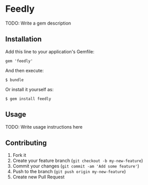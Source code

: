 # Feedly

TODO: Write a gem description

## Installation

Add this line to your application's Gemfile:

    gem 'feedly'

And then execute:

    $ bundle

Or install it yourself as:

    $ gem install feedly

## Usage

TODO: Write usage instructions here

## Contributing

1. Fork it
2. Create your feature branch (`git checkout -b my-new-feature`)
3. Commit your changes (`git commit -am 'Add some feature'`)
4. Push to the branch (`git push origin my-new-feature`)
5. Create new Pull Request
